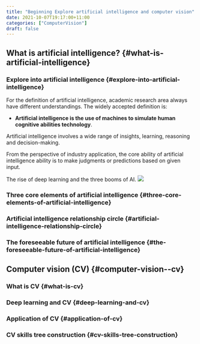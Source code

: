 ```yaml
---
title: "Beginning Explore artificial intelligence and computer vision"
date: 2021-10-07T19:17:00+11:00
categories: ["ComputerVision"]
draft: false
---
```


## What is artificial intelligence? {#what-is-artificial-intelligence}


### Explore into artificial intelligence {#explore-into-artificial-intelligence}

For the definition of artificial intelligence, academic research area always have different understandings. The widely accepted definition is:

-   **Artificial intelligence is the use of machines to simulate human cognitive abilities technology**.

Artificial intelligence involves a wide range of insights, learning, reasoning and decision-making.

From the perspective of industry application, the core ability of artificial intelligence ability is to make judgments or predictions based on given input.

The rise of deep learning and the three booms of AI.
![](https://res.cloudinary.com/dkvj6mo4c/image/upload/v1633594626/cv/MLThreeBooms%5Fxnexn3.png)


### Three core elements of artificial intelligence {#three-core-elements-of-artificial-intelligence}


### Artificial intelligence relationship circle {#artificial-intelligence-relationship-circle}


### The foreseeable future of artificial intelligence {#the-foreseeable-future-of-artificial-intelligence}


## Computer vision (CV) {#computer-vision--cv}


### What is CV {#what-is-cv}


### Deep learning and CV {#deep-learning-and-cv}


### Application of CV {#application-of-cv}


### CV skills tree construction {#cv-skills-tree-construction}
